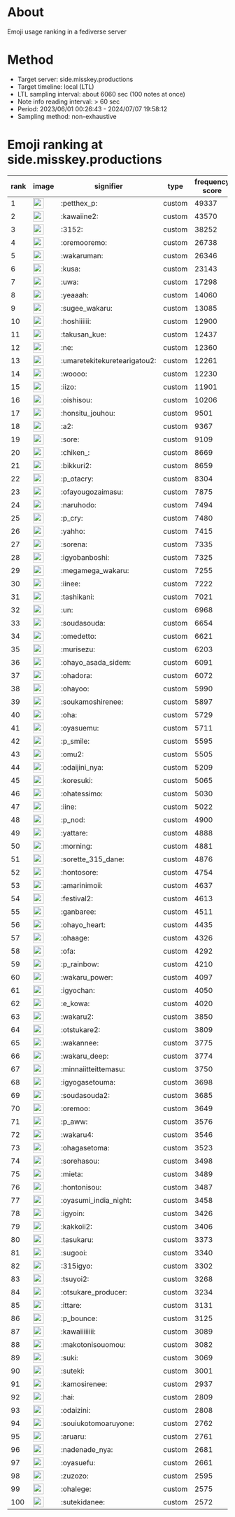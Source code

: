 # About
Emoji usage ranking in a fediverse server

# Method
- Target server: side.misskey.productions
- Target timeline: local (LTL)
- LTL sampling interval: about 6060 sec (100 notes at once)
- Note info reading interval: > 60 sec
- Period: 2023/06/01 00:26:43 - 2024/07/07 19:58:12 
- Sampling method: non-exhaustive

# Emoji ranking at side.misskey.productions

|rank|image|signifier|type|frequency score|
|----|----|----|----|----|
|1|<img height="24" src="https://side.misskey.productions/emoji/petthex_p.webp">|:petthex_p:|custom|49337|
|2|<img height="24" src="https://side.misskey.productions/emoji/kawaiine2.webp">|:kawaiine2:|custom|43570|
|3|<img height="24" src="https://side.misskey.productions/emoji/3152.webp">|:3152:|custom|38252|
|4|<img height="24" src="https://side.misskey.productions/emoji/oremooremo.webp">|:oremooremo:|custom|26738|
|5|<img height="24" src="https://side.misskey.productions/emoji/wakaruman.webp">|:wakaruman:|custom|26346|
|6|<img height="24" src="https://side.misskey.productions/emoji/kusa.webp">|:kusa:|custom|23143|
|7|<img height="24" src="https://side.misskey.productions/emoji/uwa.webp">|:uwa:|custom|17298|
|8|<img height="24" src="https://side.misskey.productions/emoji/yeaaah.webp">|:yeaaah:|custom|14060|
|9|<img height="24" src="https://side.misskey.productions/emoji/sugee_wakaru.webp">|:sugee_wakaru:|custom|13085|
|10|<img height="24" src="https://side.misskey.productions/emoji/hoshiiiiii.webp">|:hoshiiiiii:|custom|12900|
|11|<img height="24" src="https://side.misskey.productions/emoji/takusan_kue.webp">|:takusan_kue:|custom|12437|
|12|<img height="24" src="https://side.misskey.productions/emoji/ne.webp">|:ne:|custom|12360|
|13|<img height="24" src="https://side.misskey.productions/emoji/umaretekitekuretearigatou2.webp">|:umaretekitekuretearigatou2:|custom|12261|
|14|<img height="24" src="https://side.misskey.productions/emoji/woooo.webp">|:woooo:|custom|12230|
|15|<img height="24" src="https://side.misskey.productions/emoji/iizo.webp">|:iizo:|custom|11901|
|16|<img height="24" src="https://side.misskey.productions/emoji/oishisou.webp">|:oishisou:|custom|10206|
|17|<img height="24" src="https://side.misskey.productions/emoji/honsitu_jouhou.webp">|:honsitu_jouhou:|custom|9501|
|18|<img height="24" src="https://side.misskey.productions/emoji/a2.webp">|:a2:|custom|9367|
|19|<img height="24" src="https://side.misskey.productions/emoji/sore.webp">|:sore:|custom|9109|
|20|<img height="24" src="https://side.misskey.productions/emoji/chiken_.webp">|:chiken_:|custom|8669|
|21|<img height="24" src="https://side.misskey.productions/emoji/bikkuri2.webp">|:bikkuri2:|custom|8659|
|22|<img height="24" src="https://side.misskey.productions/emoji/p_otacry.webp">|:p_otacry:|custom|8304|
|23|<img height="24" src="https://side.misskey.productions/emoji/ofayougozaimasu.webp">|:ofayougozaimasu:|custom|7875|
|24|<img height="24" src="https://side.misskey.productions/emoji/naruhodo.webp">|:naruhodo:|custom|7494|
|25|<img height="24" src="https://side.misskey.productions/emoji/p_cry.webp">|:p_cry:|custom|7480|
|26|<img height="24" src="https://side.misskey.productions/emoji/yahho.webp">|:yahho:|custom|7415|
|27|<img height="24" src="https://side.misskey.productions/emoji/sorena.webp">|:sorena:|custom|7335|
|28|<img height="24" src="https://side.misskey.productions/emoji/igyobanboshi.webp">|:igyobanboshi:|custom|7325|
|29|<img height="24" src="https://side.misskey.productions/emoji/megamega_wakaru.webp">|:megamega_wakaru:|custom|7255|
|30|<img height="24" src="https://side.misskey.productions/emoji/iinee.webp">|:iinee:|custom|7222|
|31|<img height="24" src="https://side.misskey.productions/emoji/tashikani.webp">|:tashikani:|custom|7021|
|32|<img height="24" src="https://side.misskey.productions/emoji/un.webp">|:un:|custom|6968|
|33|<img height="24" src="https://side.misskey.productions/emoji/soudasouda.webp">|:soudasouda:|custom|6654|
|34|<img height="24" src="https://side.misskey.productions/emoji/omedetto.webp">|:omedetto:|custom|6621|
|35|<img height="24" src="https://side.misskey.productions/emoji/murisezu.webp">|:murisezu:|custom|6203|
|36|<img height="24" src="https://side.misskey.productions/emoji/ohayo_asada_sidem.webp">|:ohayo_asada_sidem:|custom|6091|
|37|<img height="24" src="https://side.misskey.productions/emoji/ohadora.webp">|:ohadora:|custom|6072|
|38|<img height="24" src="https://side.misskey.productions/emoji/ohayoo.webp">|:ohayoo:|custom|5990|
|39|<img height="24" src="https://side.misskey.productions/emoji/soukamoshirenee.webp">|:soukamoshirenee:|custom|5897|
|40|<img height="24" src="https://side.misskey.productions/emoji/oha.webp">|:oha:|custom|5729|
|41|<img height="24" src="https://side.misskey.productions/emoji/oyasuemu.webp">|:oyasuemu:|custom|5711|
|42|<img height="24" src="https://side.misskey.productions/emoji/p_smile.webp">|:p_smile:|custom|5595|
|43|<img height="24" src="https://side.misskey.productions/emoji/omu2.webp">|:omu2:|custom|5505|
|44|<img height="24" src="https://side.misskey.productions/emoji/odaijini_nya.webp">|:odaijini_nya:|custom|5209|
|45|<img height="24" src="https://side.misskey.productions/emoji/koresuki.webp">|:koresuki:|custom|5065|
|46|<img height="24" src="https://side.misskey.productions/emoji/ohatessimo.webp">|:ohatessimo:|custom|5030|
|47|<img height="24" src="https://side.misskey.productions/emoji/iine.webp">|:iine:|custom|5022|
|48|<img height="24" src="https://side.misskey.productions/emoji/p_nod.webp">|:p_nod:|custom|4900|
|49|<img height="24" src="https://side.misskey.productions/emoji/yattare.webp">|:yattare:|custom|4888|
|50|<img height="24" src="https://side.misskey.productions/emoji/morning.webp">|:morning:|custom|4881|
|51|<img height="24" src="https://side.misskey.productions/emoji/sorette_315_dane.webp">|:sorette_315_dane:|custom|4876|
|52|<img height="24" src="https://side.misskey.productions/emoji/hontosore.webp">|:hontosore:|custom|4754|
|53|<img height="24" src="https://side.misskey.productions/emoji/amarinimoii.webp">|:amarinimoii:|custom|4637|
|54|<img height="24" src="https://side.misskey.productions/emoji/festival2.webp">|:festival2:|custom|4613|
|55|<img height="24" src="https://side.misskey.productions/emoji/ganbaree.webp">|:ganbaree:|custom|4511|
|56|<img height="24" src="https://side.misskey.productions/emoji/ohayo_heart.webp">|:ohayo_heart:|custom|4435|
|57|<img height="24" src="https://side.misskey.productions/emoji/ohaage.webp">|:ohaage:|custom|4326|
|58|<img height="24" src="https://side.misskey.productions/emoji/ofa.webp">|:ofa:|custom|4292|
|59|<img height="24" src="https://side.misskey.productions/emoji/p_rainbow.webp">|:p_rainbow:|custom|4210|
|60|<img height="24" src="https://side.misskey.productions/emoji/wakaru_power.webp">|:wakaru_power:|custom|4097|
|61|<img height="24" src="https://side.misskey.productions/emoji/igyochan.webp">|:igyochan:|custom|4050|
|62|<img height="24" src="https://side.misskey.productions/emoji/e_kowa.webp">|:e_kowa:|custom|4020|
|63|<img height="24" src="https://side.misskey.productions/emoji/wakaru2.webp">|:wakaru2:|custom|3850|
|64|<img height="24" src="https://side.misskey.productions/emoji/otstukare2.webp">|:otstukare2:|custom|3809|
|65|<img height="24" src="https://side.misskey.productions/emoji/wakannee.webp">|:wakannee:|custom|3775|
|66|<img height="24" src="https://side.misskey.productions/emoji/wakaru_deep.webp">|:wakaru_deep:|custom|3774|
|67|<img height="24" src="https://side.misskey.productions/emoji/minnaiitteittemasu.webp">|:minnaiitteittemasu:|custom|3750|
|68|<img height="24" src="https://side.misskey.productions/emoji/igyogasetouma.webp">|:igyogasetouma:|custom|3698|
|69|<img height="24" src="https://side.misskey.productions/emoji/soudasouda2.webp">|:soudasouda2:|custom|3685|
|70|<img height="24" src="https://side.misskey.productions/emoji/oremoo.webp">|:oremoo:|custom|3649|
|71|<img height="24" src="https://side.misskey.productions/emoji/p_aww.webp">|:p_aww:|custom|3576|
|72|<img height="24" src="https://side.misskey.productions/emoji/wakaru4.webp">|:wakaru4:|custom|3546|
|73|<img height="24" src="https://side.misskey.productions/emoji/ohagasetoma.webp">|:ohagasetoma:|custom|3523|
|74|<img height="24" src="https://side.misskey.productions/emoji/sorehasou.webp">|:sorehasou:|custom|3498|
|75|<img height="24" src="https://side.misskey.productions/emoji/mieta.webp">|:mieta:|custom|3489|
|76|<img height="24" src="https://side.misskey.productions/emoji/hontonisou.webp">|:hontonisou:|custom|3487|
|77|<img height="24" src="https://side.misskey.productions/emoji/oyasumi_india_night.webp">|:oyasumi_india_night:|custom|3458|
|78|<img height="24" src="https://side.misskey.productions/emoji/igyoin.webp">|:igyoin:|custom|3426|
|79|<img height="24" src="https://side.misskey.productions/emoji/kakkoii2.webp">|:kakkoii2:|custom|3406|
|80|<img height="24" src="https://side.misskey.productions/emoji/tasukaru.webp">|:tasukaru:|custom|3373|
|81|<img height="24" src="https://side.misskey.productions/emoji/sugooi.webp">|:sugooi:|custom|3340|
|82|<img height="24" src="https://side.misskey.productions/emoji/315igyo.webp">|:315igyo:|custom|3302|
|83|<img height="24" src="https://side.misskey.productions/emoji/tsuyoi2.webp">|:tsuyoi2:|custom|3268|
|84|<img height="24" src="https://side.misskey.productions/emoji/otsukare_producer.webp">|:otsukare_producer:|custom|3234|
|85|<img height="24" src="https://side.misskey.productions/emoji/ittare.webp">|:ittare:|custom|3131|
|86|<img height="24" src="https://side.misskey.productions/emoji/p_bounce.webp">|:p_bounce:|custom|3125|
|87|<img height="24" src="https://side.misskey.productions/emoji/kawaiiiiiiii.webp">|:kawaiiiiiiii:|custom|3089|
|88|<img height="24" src="https://side.misskey.productions/emoji/makotonisouomou.webp">|:makotonisouomou:|custom|3082|
|89|<img height="24" src="https://side.misskey.productions/emoji/suki.webp">|:suki:|custom|3069|
|90|<img height="24" src="https://side.misskey.productions/emoji/suteki.webp">|:suteki:|custom|3001|
|91|<img height="24" src="https://side.misskey.productions/emoji/kamosirenee.webp">|:kamosirenee:|custom|2937|
|92|<img height="24" src="https://side.misskey.productions/emoji/hai.webp">|:hai:|custom|2809|
|93|<img height="24" src="https://side.misskey.productions/emoji/odaizini.webp">|:odaizini:|custom|2808|
|94|<img height="24" src="https://side.misskey.productions/emoji/souiukotomoaruyone.webp">|:souiukotomoaruyone:|custom|2762|
|95|<img height="24" src="https://side.misskey.productions/emoji/aruaru.webp">|:aruaru:|custom|2761|
|96|<img height="24" src="https://side.misskey.productions/emoji/nadenade_nya.webp">|:nadenade_nya:|custom|2681|
|97|<img height="24" src="https://side.misskey.productions/emoji/oyasuefu.webp">|:oyasuefu:|custom|2661|
|98|<img height="24" src="https://side.misskey.productions/emoji/zuzozo.webp">|:zuzozo:|custom|2595|
|99|<img height="24" src="https://side.misskey.productions/emoji/ohalege.webp">|:ohalege:|custom|2575|
|100|<img height="24" src="https://side.misskey.productions/emoji/sutekidanee.webp">|:sutekidanee:|custom|2572|
